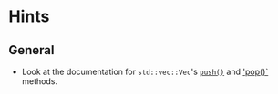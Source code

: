 # Hints

## General

- Look at the documentation for `std::vec::Vec`'s [`push()`](https://doc.rust-lang.org/std/vec/struct.Vec.html#method.push) and ['pop()`](https://doc.rust-lang.org/std/vec/struct.Vec.html#method.pop) methods.
